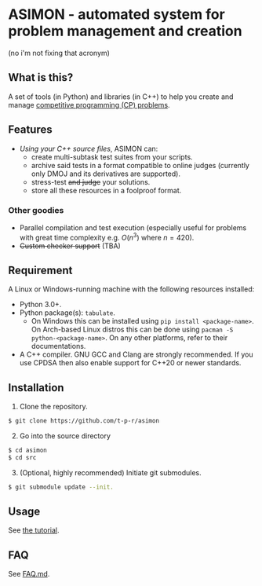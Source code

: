 # ASIMON - automated system for problem management and creation

(no i'm not fixing that acronym)


## What is this?

A set of tools (in Python) and libraries (in C++) to help you create and manage [competitive programming (CP) problems](/docs/cp_intro.md).

## Features

- *Using your C++ source files*, ASIMON can:
    - create multi-subtask test suites from your scripts.
    - archive said tests in a format compatible to online judges (currently only DMOJ and its derivatives are supported).
    - stress-test ~~and judge~~ your solutions.
    - store all these resources in a foolproof format.
  
### Other goodies
- Parallel compilation and test execution (especially useful for problems with great time complexity e.g. $O(n^3)$ where $n=420$).
- ~~Custom checker support~~ (TBA)

## Requirement

A Linux or Windows-running machine with the following resources installed:
- Python 3.0+.
- Python package(s): `tabulate`. 
    - On Windows this can be installed using `pip install <package-name>`. On Arch-based Linux distros this can be done using `pacman -S python-<package-name>`. On any other platforms, refer to their documentations.
- A C++ compiler. GNU GCC and Clang are strongly recommended. If you use CPDSA then also enable support for C++20 or newer standards.


## Installation

1. Clone the repository.

```bash
$ git clone https://github.com/t-p-r/asimon
```

2. Go into the source directory

```bash
$ cd asimon
$ cd src
```

3. (Optional, highly recommended) Initiate git submodules. 

```bash
$ git submodule update --init.
```

## Usage

See [the tutorial](/docs/tutorial.md).

## FAQ

See [FAQ.md](/docs/FAQ.md).
